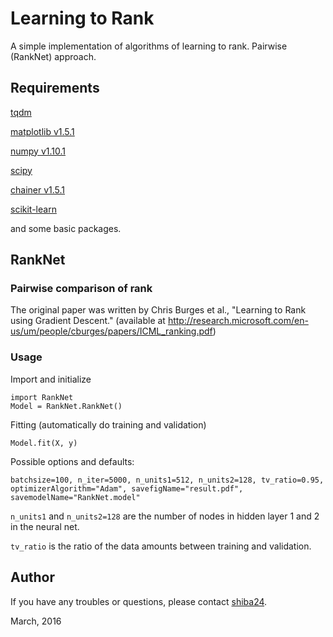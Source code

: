Learning to Rank
======

A simple implementation of algorithms of learning to rank. Pairwise (RankNet) approach.

## Requirements
[tqdm](https://github.com/noamraph/tqdm)

[matplotlib v1.5.1](http://matplotlib.org/)

[numpy v1.10.1](http://www.numpy.org/)

[scipy]()

[chainer v1.5.1](http://chainer.org/)

[scikit-learn](http://scikit-learn.org/stable/)

and some basic packages.


## RankNet
### Pairwise comparison of rank

The original paper was written by Chris Burges et al., "Learning to Rank using Gradient Descent." (available at http://research.microsoft.com/en-us/um/people/cburges/papers/ICML_ranking.pdf)

### Usage

Import and initialize

```
import RankNet
Model = RankNet.RankNet()
```

Fitting (automatically do training and validation)

```
Model.fit(X, y)
```

Possible options and defaults:

```
batchsize=100, n_iter=5000, n_units1=512, n_units2=128, tv_ratio=0.95, optimizerAlgorithm="Adam", savefigName="result.pdf", savemodelName="RankNet.model"
```

```n_units1``` and ```n_units2=128``` are the number of nodes in hidden layer 1 and 2 in the neural net.

```tv_ratio``` is the ratio of the data amounts between training and validation. 

## Author

If you have any troubles or questions, please contact [shiba24](https://github.com/shiba24).

March, 2016

